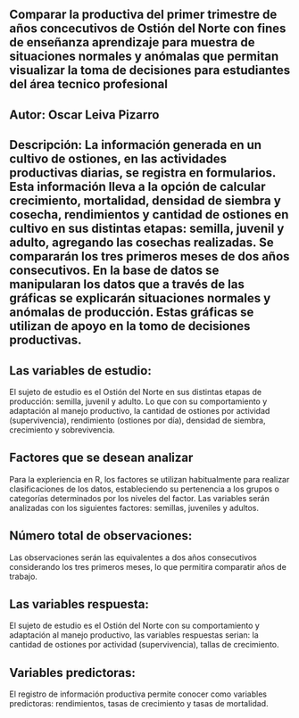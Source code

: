 ## Comparar la productiva del primer trimestre de años concecutivos de Ostión del Norte con fines de enseñanza aprendizaje para muestra de situaciones normales y anómalas que permitan visualizar la toma de decisiones para estudiantes del área tecnico profesional   

## Autor: Oscar Leiva Pizarro

## Descripción: La información generada en un cultivo de ostiones, en las actividades productivas diarias, se registra en formularios. Esta información lleva a la opción de calcular crecimiento, mortalidad, densidad de siembra y cosecha, rendimientos y cantidad de ostiones en cultivo en sus distintas etapas: semilla, juvenil y adulto, agregando las cosechas realizadas. Se compararán los tres primeros meses de dos años consecutivos. En la base de datos se manipularan los datos que a través de las gráficas se explicarán situaciones normales y anómalas de producción. Estas gráficas se utilizan de apoyo en la tomo de decisiones productivas.
## Las variables de estudio:
El sujeto de estudio es el Ostión del Norte en sus distintas etapas de producción: semilla, juvenil y adulto. Lo que con su comportamiento y adaptación al manejo productivo, la cantidad de ostiones por actividad (supervivencia), rendimiento (ostiones por día), densidad de siembra, crecimiento y sobrevivencia.
## Factores que se desean analizar
Para la expleriencia en R, los factores se utilizan habitualmente para realizar clasificaciones de los datos, estableciendo su pertenencia a los grupos o categorías determinados por los niveles del factor. Las variables serán analizadas con los siguientes factores: semillas, juveniles y adultos.
## Número total de observaciones:
Las observaciones serán las equivalentes a dos años consecutivos considerando los tres primeros meses, lo que permitira comparatir años de trabajo.
## Las variables respuesta:
El sujeto de estudio es el Ostión del Norte con su comportamiento y adaptación al manejo productivo, las variables respuestas serian: la cantidad de ostiones por actividad (supervivencia), tallas de crecimiento.
## Variables predictoras:
El registro de información productiva permite conocer como variables predictoras: rendimientos, tasas de crecimiento y tasas de mortalidad.
